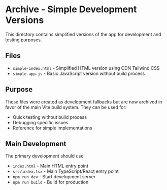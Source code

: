 # Archive - Simple Development Versions

This directory contains simplified versions of the app for development and testing purposes.

## Files

- `simple-index.html` - Simplified HTML version using CDN Tailwind CSS
- `simple-app.js` - Basic JavaScript version without build process

## Purpose

These files were created as development fallbacks but are now archived in favor of the main Vite build system. They can be used for:

- Quick testing without build process
- Debugging specific issues
- Reference for simple implementations

## Main Development

The primary development should use:
- `index.html` - Main HTML entry point
- `src/index.tsx` - Main TypeScript/React entry point
- `npm run dev` - Start development server
- `npm run build` - Build for production
